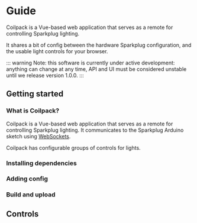 # Guide

Coilpack is a Vue-based web application that serves as a remote for controlling Sparkplug lighting.

It shares a bit of config between the hardware Sparkplug configuration, and the usable light controls for your browser.

::: warning
Note: this software is currently under active development: anything can change at any time, API and UI must be considered unstable until we release version 1.0.0.
:::

## Getting started

### What is Coilpack?

Coilpack is a Vue-based web application that serves as a remote for controlling Sparkplug lighting. It communicates to the Sparkplug Arduino sketch using [WebSockets](https://developer.mozilla.org/en-US/docs/Web/API/WebSockets_API).

Coilpack has configurable groups of controls for lights.

### Installing dependencies

### Adding config

### Build and upload

## Controls

